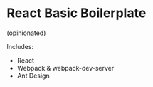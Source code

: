 # React Basic Boilerplate
(opinionated)

Includes:

* React
* Webpack & webpack-dev-server
* Ant Design
